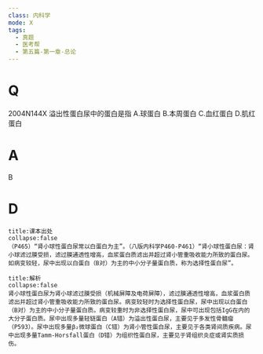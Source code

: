 ```yaml
---
class: 内科学
mode: X
tags:
  - 真题
  - 医考帮
  - 第五篇-第一章-总论
---
```


# Q
2004N144X 溢出性蛋白尿中的蛋白是指
A.球蛋白
B.本周蛋白
C.血红蛋白
D.肌红蛋白

# A
B
# D
```ad-note
title:课本出处
collapse:false
（P465）“肾小球性蛋白尿常以白蛋白为主”。（八版内科学P460-P461）“肾小球性蛋白尿：肾小球滤过膜受损，滤过膜通透性增高，血浆蛋白质滤出并超过肾小管重吸收能力所致的蛋白尿。如病变较轻，尿中出现以白蛋白（B对）为主的中小分子量蛋白质，称为选择性蛋白尿”。
```

```ad-summary
title:解析
collapse:false
肾小球性蛋白尿为肾小球滤过膜受损（机械屏障及电荷屏障），滤过膜通透性增高，血浆蛋白质滤出并超过肾小管重吸收能力所致的蛋白尿。病变较轻时为选择性蛋白尿，尿中出现以白蛋白（B对）为主的中小分子量蛋白质。病变较重时为非选择性蛋白尿，尿中可出现包括IgG在内的大分子蛋白质。尿中出现多量轻链蛋白（A错）为溢出性蛋白尿，主要见于多发性骨髓瘤（P593）。尿中出现多量β₂微球蛋白（C错）为肾小管性蛋白尿，主要见于各类肾间质疾病。尿中出现多量Tamm-Horsfall蛋白（D错）为组织性蛋白尿，主要见于肾组织炎症或肾实质损伤。
```


